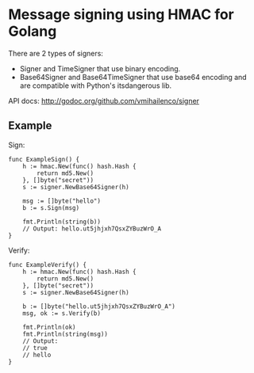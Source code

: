 Message signing using HMAC for Golang
=====================================

There are 2 types of signers:
- Signer and TimeSigner that use binary encoding.
- Base64Signer and Base64TimeSigner that use base64 encoding and are compatible with Python's itsdangerous lib.

API docs: http://godoc.org/github.com/vmihailenco/signer

Example
-------

Sign:

    func ExampleSign() {
        h := hmac.New(func() hash.Hash {
            return md5.New()
        }, []byte("secret"))
        s := signer.NewBase64Signer(h)

        msg := []byte("hello")
        b := s.Sign(msg)

        fmt.Println(string(b))
        // Output: hello.ut5jhjxh7QsxZYBuzWrO_A
    }

Verify:

    func ExampleVerify() {
        h := hmac.New(func() hash.Hash {
            return md5.New()
        }, []byte("secret"))
        s := signer.NewBase64Signer(h)

        b := []byte("hello.ut5jhjxh7QsxZYBuzWrO_A")
        msg, ok := s.Verify(b)

        fmt.Println(ok)
        fmt.Println(string(msg))
        // Output:
        // true
        // hello
    }

